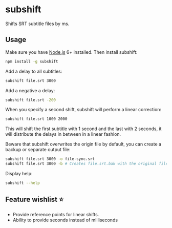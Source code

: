# subshift

Shifts SRT subtitle files by ms.

## Usage

Make sure you have [Node.js](https://nodejs.org/en/) 6+ installed. Then install subshift:

```bash
npm install -g subshift
```

Add a delay to all subtitles:

```bash
subshift file.srt 3000
```

Add a negative a delay:

```bash
subshift file.srt -200
```

When you specify a second shift, subshift will perform a linear correction:

```bash
subshift file.srt 1000 2000
```

This will shift the first subtitle with 1 second and the last with 2 seconds, it will distribute the delays in between in a linear fashion.

Beware that subshift overwrites the origin file by default, you can create a backup or separate output file:

```bash
subshift file.srt 3000 -o file-sync.srt
subshift file.srt 3000 -b # Creates file.srt.bak with the original file
```

Display help:

```bash
subshift --help
```

## Feature wishlist ⭐️

- Provide reference points for linear shifts.
- Ability to provide seconds instead of milliseconds
